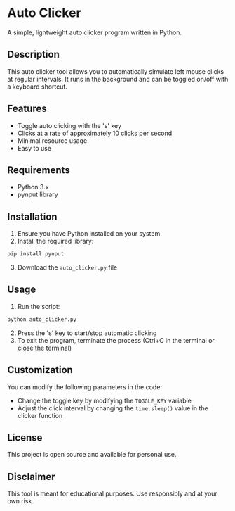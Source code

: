 # Auto Clicker

A simple, lightweight auto clicker program written in Python.

## Description

This auto clicker tool allows you to automatically simulate left mouse clicks at regular intervals. It runs in the background and can be toggled on/off with a keyboard shortcut.

## Features

- Toggle auto clicking with the 's' key
- Clicks at a rate of approximately 10 clicks per second
- Minimal resource usage
- Easy to use

## Requirements

- Python 3.x
- pynput library

## Installation

1. Ensure you have Python installed on your system
2. Install the required library:

```bash
pip install pynput
```

3. Download the `auto_clicker.py` file

## Usage

1. Run the script:

```bash
python auto_clicker.py
```

2. Press the 's' key to start/stop automatic clicking
3. To exit the program, terminate the process (Ctrl+C in the terminal or close the terminal)

## Customization

You can modify the following parameters in the code:

- Change the toggle key by modifying the `TOGGLE_KEY` variable
- Adjust the click interval by changing the `time.sleep()` value in the clicker function

## License

This project is open source and available for personal use.

## Disclaimer

This tool is meant for educational purposes. Use responsibly and at your own risk.